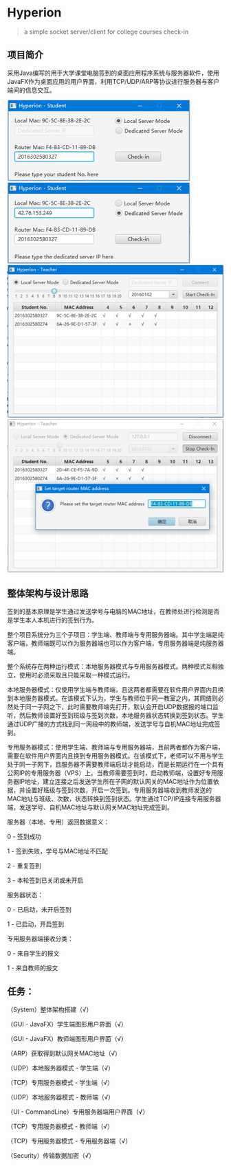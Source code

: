 # Hyperion

> a simple socket server/client for college courses check-in

## 项目简介
   
   采用Java编写的用于大学课堂电脑签到的桌面应用程序系统与服务器软件，使用JavaFX作为桌面应用的用户界面，利用TCP/UDP/ARP等协议进行服务器与客户端间的信息交互。

![1](https://raw.githubusercontent.com/ArtemisChief/Hyperion/master/img/1.png)
![2](https://raw.githubusercontent.com/ArtemisChief/Hyperion/master/img/2.png)
![3](https://raw.githubusercontent.com/ArtemisChief/Hyperion/master/img/3.png)
![4](https://raw.githubusercontent.com/ArtemisChief/Hyperion/master/img/4.png)

## 整体架构与设计思路
   
   签到的基本原理是学生通过发送学号与电脑的MAC地址，在教师处进行检测是否是学生本人本机进行的签到行为。

   整个项目系统分为三个子项目：学生端、教师端与专用服务器端。其中学生端是纯客户端，教师端既可以作为服务器端也可以作为客户端，专用服务器端是纯服务器端。

   整个系统存在两种运行模式：本地服务器模式与专用服务器模式。两种模式互相独立，使用时必须采取且只能采取一种模式运行。

   本地服务器模式：仅使用学生端与教师端，且这两者都需要在软件用户界面内且换到本地服务器模式。在该模式下认为，学生与教师位于同一教室之内，其网络则必然处于同一子网之下，此时需要教师端先打开，默认会开启UDP数据报的端口监听，然后教师设置好签到班级与签到次数，本地服务器状态转换到签到状态。学生通过UDP广播的方式找到同一网段中的教师端，发送学号与自机MAC地址完成签到。

   专用服务器模式：使用学生端、教师端与专用服务器端，且前两者都作为客户端，需要在软件用户界面内且换到专用服务器模式。在该模式下，老师可以不用与学生处于同一子网下，且服务器不需要教师端启动才能启动，而是长期运行在一个具有公网IP的专用服务器（VPS）上。当教师需要签到时，启动教师端，设置好专用服务器IP地址，建立连接之后发送学生所在子网的默认网关的MAC地址作为位置依据，并设置好班级与签到次数，开启一次签到。专用服务器端收到教师发送的MAC地址与班级、次数，状态转换到签到状态。学生通过TCP/IP连接专用服务器端，发送学号、自机MAC地址与默认网关MAC地址完成签到。
   
   服务器（本地、专用）返回数据意义：

   0 - 签到成功

   1 - 签到失败，学号与MAC地址不匹配

   2 - 重复签到

   3 - 本轮签到已关闭或未开启

   服务器状态：

   0 - 已启动，未开启签到

   1 - 已启动，开启签到

   专用服务器端接收分类：

   0 - 来自学生的报文

   1 - 来自教师的报文

## 任务：
   
   （System）整体架构搭建（√）
   
   （GUI - JavaFX）学生端图形用户界面（√）

   （GUI - JavaFX）教师端图形用户界面（√）
   
   （ARP）获取得到默认网关MAC地址（√）

   （UDP）本地服务器模式 - 学生端（√）

   （TCP）专用服务器模式 - 学生端（√）

   （UDP）本地服务器模式 - 教师端（√）

   （UI - CommandLine）专用服务器端用户界面（√）
   
   （TCP）专用服务器模式 - 教师端（√）

   （TCP）专用服务器模式 - 专用服务器端（√）

   （Security）传输数据加密（√）
